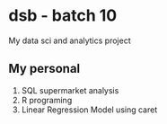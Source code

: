 # dsb - batch 10
My data sci and analytics project
## My personal 
1. SQL supermarket analysis
2. R programing
3. Linear Regression Model using caret

